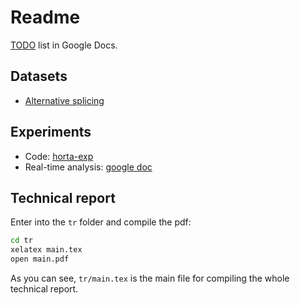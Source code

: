 # Readme

[TODO](https://docs.google.com/document/d/1mDhirfAocMKSnjbefFEM5OWU6DWhoQlARX_NrqDh2Cg/edit)
list in Google Docs.

## Datasets

- [Alternative splicing](https://github.com/glimix/alternative-splicing)

## Experiments

- Code: [horta-exp](https://github.com/glimix/horta-exp)
- Real-time analysis: [google doc](https://docs.google.com/document/d/19DvvZVtyyE1RO4Al_OsK83NrMqiU9WvE8MjBOrO65Ac/edit)



## Technical report

Enter into the `tr` folder and compile the pdf:
```bash
cd tr
xelatex main.tex
open main.pdf
```

As you can see, `tr/main.tex` is the main file for compiling the whole
technical report.
